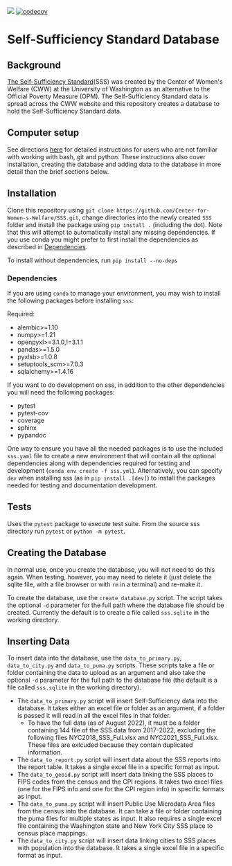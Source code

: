 ![](https://github.com/Center-for-Women-s-Welfare/SSS/actions/workflows/tests.yml/badge.svg)
[![codecov](https://codecov.io/gh/Center-for-Women-s-Welfare/SSS/branch/main/graph/badge.svg?token=ZRL342TOLY)](https://codecov.io/gh/Center-for-Women-s-Welfare/SSS)

# Self-Sufficiency Standard Database

## Background
[The Self-Sufficiency Standard](https://selfsufficiencystandard.org/)(SSS) was created
by the Center of Women's Welfare (CWW) at the University of Washington as an alternative
to the Official Poverty Measure (OPM). The Self-Sufficiency Standard data is spread
across the CWW website and this repository creates a database to hold the
Self-Sufficiency Standard data. 

## Computer setup
See directions [here](docs/computer_setup.md) for detailed instructions for users who
are not familiar with working with bash, git and python. These instructions also cover
installation, creating the database and adding data to the database in more detail than
the brief sections below.

## Installation
Clone this repository using
```git clone https://github.com/Center-for-Women-s-Welfare/SSS.git```, change
directories into the newly created `SSS` folder and install the package using
```pip install .``` (including the dot). Note that this will attempt to automatically
install any missing dependencies. If you use conda you might prefer to first install
the dependencies as described in [Dependencies](#dependencies).

To install without dependencies, run `pip install --no-deps`

### Dependencies
If you are using `conda` to manage your environment, you may wish to install the
following packages before installing `sss`:

Required:

* alembic>=1.10
* numpy>=1.21
* openpyxl>=3.1.0,!=3.1.1
* pandas>=1.5.0
* pyxlsb>=1.0.8
* setuptools_scm>=7.0.3
* sqlalchemy>=1.4.16

If you want to do development on sss, in addition to the other dependencies
you will need the following packages:

* pytest
* pytest-cov
* coverage
* sphinx
* pypandoc

One way to ensure you have all the needed packages is to use the included
`sss.yaml` file to create a new environment that will
contain all the optional dependencies along with dependencies required for
testing and development (```conda env create -f sss.yml```).
Alternatively, you can specify `dev` when installing sss
(as in `pip install .[dev]`) to install the packages needed for testing
and documentation development.

## Tests
Uses the `pytest` package to execute test suite.
From the source sss directory run ```pytest``` or ```python -m pytest```.

## Creating the Database
In normal use, once you create the database, you will not need to do this again.
When testing, however, you may need to delete it (just delete the sqlite file, with a
file browser or with `rm` in a terminal) and re-make it.

To create the database, use  the `create_database.py` script.
The script takes the optional `-d` parameter for the full path where the database file
should be created. Currently the default is to create a file called `sss.sqlite` in the
working directory.

## Inserting Data
To insert data into the database, use the `data_to_primary.py`, `data_to_city.py` and
`data_to_puma.py` scripts. These scripts take a file or folder containing the data to
upload as an argument and also take the optional `-d` parameter for the full path to
the database file (the default is a file called `sss.sqlite` in the working directory).

- The `data_to_primary.py` script will insert Self-Sufficiency
data into the database. It takes either an excel file or folder as an argument, if a
folder is passed it will read in all the excel files in that folder.
    - To have the full data (as of August 2022), it must be a folder containing 144
    file of the SSS data from 2017-2022, excluding the following files
    NYC2018_SSS_Full.xlsx and NYC2021_SSS_Full.xlsx. These files are exlcuded because
    they contain duplicated information.
- The `data_to_report.py` script will insert data about the SSS reports into the report
table. It takes a single excel file in a specific format as input.
- The `data_to_geoid.py` script will insert data linking the SSS places to FIPS codes
from the census and the CPI regions. It takes two excel files (one for the FIPS info
and one for the CPI region info) in specific formats as input.
- The `data_to_puma.py` script will insert Public Use Microdata Area files from the
census into the database. It can take a file or folder containing the puma files for
multiple states as input. It also requires a single excel file containing the Washington
state and New York City SSS place to census place mappings.
- The `data_to_city.py` script will insert data linking cities to SSS places with
population into the database. It takes a single excel file in a specific format as input.